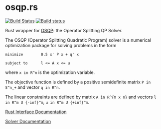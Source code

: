 # osqp.rs
[![Build Status](https://travis-ci.org/oxfordcontrol/osqp.rs.svg?branch=master)](https://travis-ci.org/oxfordcontrol/osqp.rs)
[![Build status](https://ci.appveyor.com/api/projects/status/qb4a1mac09k927ag/branch/master?svg=true)](https://ci.appveyor.com/project/ebarnard/osqp-rs/branch/master)

Rust wrapper for [OSQP](https://osqp.readthedocs.io/): the Operator Splitting QP Solver.

The OSQP (Operator Splitting Quadratic Program) solver is a numerical optimization package for solving problems in the form
```
minimize        0.5 x' P x + q' x

subject to      l <= A x <= u
```
where `x in R^n` is the optimization variable.

The objective function is defined by a positive semidefinite matrix `P in S^n_+` and vector `q in R^n`. 

The linear constraints are defined by matrix `A in R^{m x n}` and vectors `l in R^m U {-inf}^m`, `u in R^m U {+inf}^m`.

[Rust Interface Documentation](https://docs.rs/osqp/)

[Solver Documentation](https://osqp.readthedocs.io/)

